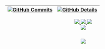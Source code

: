  | [![GitHub Commits](http://github-profile-summary-cards.vercel.app/api/cards/productive-time?username=WilliamCoast&theme=monokai&utcOffset=-3)](https://github.com/vn7n24fzkq/github-profile-summary-cards) | [![GitHub Details](http://github-profile-summary-cards.vercel.app/api/cards/profile-details?username=WilliamCoast&theme=monokai)](https://github.com/vn7n24fzkq/github-profile-summary-cards) |  
 | ----------- | ----------- |


 
  <div align="center" >
<a href="https://www.linkedin.com/in/tsoclliw/"  target="_blank" >
  <img src="https://skillicons.dev/icons?i=linkedin"  />
</a> 
<a href="https://www.instagram.com/tsoclliw/"  target="_blank"  >
  <img src="https://skillicons.dev/icons?i=instagram" />
</a> 
<a  href = "mailto:williamcarloscontas@gmail.com" target="_blank" >
  <img src="https://skillicons.dev/icons?i=gmail"   />
</a>
  <br />

<a>
  <img src="https://skillicons.dev/icons?i=dotnet,cs,azure,git"  />
</a>

  </div>

 
##
   <div align="center" >
     <img src="https://github-profile-trophy.vercel.app/?username=WilliamCoast&row=1&column=6&theme=monokai&margin-w=15&margin-h=15"/>
  </div>
  
 






 
  
  

  



